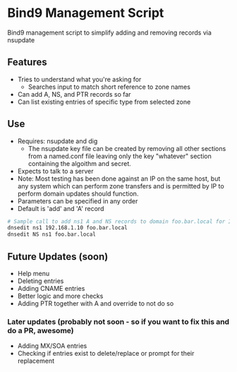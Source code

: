# Bind9 Management Script

Bind9 management script to simplify adding and removing records via nsupdate

## Features

- Tries to understand what you're asking for
  - Searches input to match short reference to zone names
- Can add A, NS, and PTR records so far
- Can list existing entries of specific type from selected zone

## Use

- Requires: nsupdate and dig
  - The nsupdate key file can be created by removing all other sections from a named.conf file leaving only the key "whatever" section containing the algoithm and secret.
- Expects to talk to a server 
- Note: Most testing has been done against an IP on the same host, but any system which can perform zone transfers and is permitted by IP to perform domain updates should function.
- Parameters can be specified in any order
- Default is 'add' and 'A' record

```sh
# Sample call to add ns1 A and NS records to domain foo.bar.local for IP 192.168.1.10
dnsedit ns1 192.168.1.10 foo.bar.local
dnsedit NS ns1 foo.bar.local
```

## Future Updates (soon)

- Help menu
- Deleting entries
- Adding CNAME entries
- Better logic and more checks
- Adding PTR together with A and override to not do so

### Later updates (probably not soon - so if you want to fix this and do a PR, awesome)
- Adding MX/SOA entries 
- Checking if entries exist to delete/replace or prompt for their replacement

